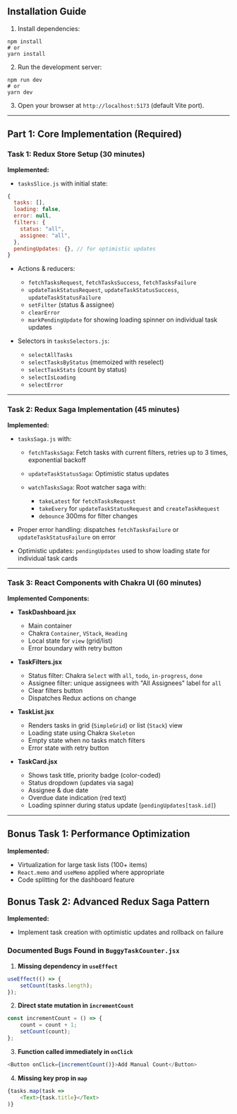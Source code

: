 
## Installation Guide

1. Install dependencies:

```
npm install
# or
yarn install
```
2. Run the development server:

```
npm run dev
# or
yarn dev
```

3. Open your browser at `http://localhost:5173` (default Vite port).

---

## Part 1: Core Implementation (Required)

### Task 1: Redux Store Setup (30 minutes)

**Implemented:**

* `tasksSlice.js` with initial state:

```js
{
  tasks: [],
  loading: false,
  error: null,
  filters: {
    status: "all",
    assignee: "all",
  },
  pendingUpdates: {}, // for optimistic updates
}
```

* Actions & reducers:

    * `fetchTasksRequest`, `fetchTasksSuccess`, `fetchTasksFailure`
    * `updateTaskStatusRequest`, `updateTaskStatusSuccess`, `updateTaskStatusFailure`
    * `setFilter` (status & assignee)
    * `clearError`
    * `markPendingUpdate` for showing loading spinner on individual task updates

* Selectors in `tasksSelectors.js`:

    * `selectAllTasks`
    * `selectTasksByStatus` (memoized with reselect)
    * `selectTaskStats` (count by status)
    * `selectIsLoading`
    * `selectError`

---

### Task 2: Redux Saga Implementation (45 minutes)

**Implemented:**

* `tasksSaga.js` with:

    * `fetchTasksSaga`: Fetch tasks with current filters, retries up to 3 times, exponential backoff
    * `updateTaskStatusSaga`: Optimistic status updates
    * `watchTasksSaga`: Root watcher saga with:

        * `takeLatest` for `fetchTasksRequest`
        * `takeEvery` for `updateTaskStatusRequest` and `createTaskRequest`
        * `debounce` 300ms for filter changes

* Proper error handling: dispatches `fetchTasksFailure` or `updateTaskStatusFailure` on error

* Optimistic updates: `pendingUpdates` used to show loading state for individual task cards

---

### Task 3: React Components with Chakra UI (60 minutes)

**Implemented Components:**

* **TaskDashboard.jsx**

    * Main container
    * Chakra `Container`, `VStack`, `Heading`
    * Local state for `view` (grid/list)
    * Error boundary with retry button

* **TaskFilters.jsx**

    * Status filter: Chakra `Select` with `all`, `todo`, `in-progress`, `done`
    * Assignee filter: unique assignees with "All Assignees" label for `all`
    * Clear filters button
    * Dispatches Redux actions on change

* **TaskList.jsx**

    * Renders tasks in grid (`SimpleGrid`) or list (`Stack`) view
    * Loading state using Chakra `Skeleton`
    * Empty state when no tasks match filters
    * Error state with retry button

* **TaskCard.jsx**

    * Shows task title, priority badge (color-coded)
    * Status dropdown (updates via saga)
    * Assignee & due date
    * Overdue date indication (red text)
    * Loading spinner during status update (`pendingUpdates[task.id]`)

---

## Bonus Task 1: Performance Optimization

**Implemented:**

* Virtualization for large task lists (100+ items)
* `React.memo` and `useMemo` applied where appropriate
* Code splitting for the dashboard feature

## Bonus Task 2: Advanced Redux Saga Pattern

**Implemented:**

* Implement task creation with optimistic updates and rollback on failure

### Documented Bugs Found in `BuggyTaskCounter.jsx`

1. **Missing dependency in `useEffect`**

```js
useEffect(() => {
    setCount(tasks.length);
});
```

2. **Direct state mutation in `incrementCount`**

```js
const incrementCount = () => {
    count = count + 1;
    setCount(count);
};
```

3. **Function called immediately in `onClick`**

```js
<Button onClick={incrementCount()}>Add Manual Count</Button>
```

4. **Missing key prop in `map`**

```js
{tasks.map(task =>
    <Text>{task.title}</Text>
)}
```
